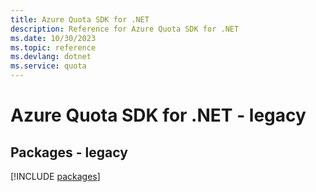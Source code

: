 ```yaml
---
title: Azure Quota SDK for .NET
description: Reference for Azure Quota SDK for .NET
ms.date: 10/30/2023
ms.topic: reference
ms.devlang: dotnet
ms.service: quota
---
```

# Azure Quota SDK for .NET - legacy
## Packages - legacy
[!INCLUDE [packages](quota-index.md)]